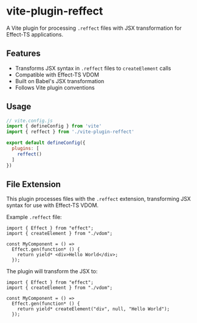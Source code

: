 # vite-plugin-reffect

A Vite plugin for processing `.reffect` files with JSX transformation for Effect-TS applications.

## Features

- Transforms JSX syntax in `.reffect` files to `createElement` calls
- Compatible with Effect-TS VDOM
- Built on Babel's JSX transformation
- Follows Vite plugin conventions

## Usage

```js
// vite.config.js
import { defineConfig } from 'vite'
import { reffect } from './vite-plugin-reffect'

export default defineConfig({
  plugins: [
    reffect()
  ]
})
```

## File Extension

This plugin processes files with the `.reffect` extension, transforming JSX syntax for use with Effect-TS VDOM.

Example `.reffect` file:
```tsx
import { Effect } from "effect";
import { createElement } from "./vdom";

const MyComponent = () =>
  Effect.gen(function* () {
    return yield* <div>Hello World</div>;
  });
```

The plugin will transform the JSX to:
```tsx
import { Effect } from "effect";
import { createElement } from "./vdom";

const MyComponent = () =>
  Effect.gen(function* () {
    return yield* createElement("div", null, "Hello World");
  });
```
